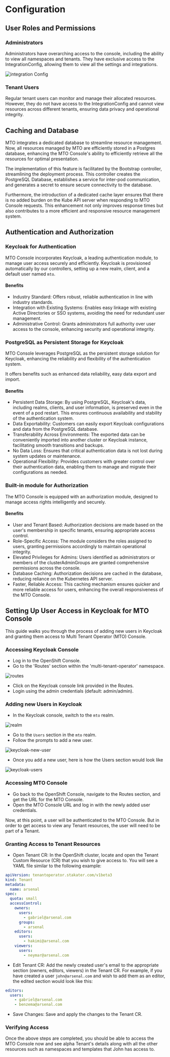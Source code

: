 # Configuration

## User Roles and Permissions

### Administrators

Administrators have overarching access to the console, including the ability to view all namespaces and tenants. They have exclusive access to the IntegrationConfig, allowing them to view all the settings and integrations.

![integration Config](../images/integrationConfig.png)

### Tenant Users

Regular tenant users can monitor and manage their allocated resources. However, they do not have access to the IntegrationConfig and cannot view resources across different tenants, ensuring data privacy and operational integrity.

## Caching and Database

MTO integrates a dedicated database to streamline resource management. Now, all resources managed by MTO are efficiently stored in a Postgres database, enhancing the MTO Console's ability to efficiently retrieve all the resources for optimal presentation.

The implementation of this feature is facilitated by the Bootstrap controller, streamlining the deployment process. This controller creates the PostgreSQL Database, establishes a service for inter-pod communication, and generates a secret to ensure secure connectivity to the database.

Furthermore, the introduction of a dedicated cache layer ensures that there is no added burden on the Kube API server when responding to MTO Console requests. This enhancement not only improves response times but also contributes to a more efficient and responsive resource management system.

## Authentication and Authorization

### Keycloak for Authentication

MTO Console incorporates Keycloak, a leading authentication module, to manage user access securely and efficiently. Keycloak is provisioned automatically by our controllers, setting up a new realm, client, and a default user named `mto`.

#### Benefits

- Industry Standard: Offers robust, reliable authentication in line with industry standards.
- Integration with Existing Systems: Enables easy linkage with existing Active Directories or SSO systems, avoiding the need for redundant user management.
- Administrative Control: Grants administrators full authority over user access to the console, enhancing security and operational integrity.

### PostgreSQL as Persistent Storage for Keycloak

MTO Console leverages PostgreSQL as the persistent storage solution for Keycloak, enhancing the reliability and flexibility of the authentication system.

It offers benefits such as enhanced data reliability, easy data export and import.

#### Benefits

- Persistent Data Storage: By using PostgreSQL, Keycloak's data, including realms, clients, and user information, is preserved even in the event of a pod restart. This ensures continuous availability and stability of the authentication system.
- Data Exportability: Customers can easily export Keycloak configurations and data from the PostgreSQL database.
- Transferability Across Environments: The exported data can be conveniently imported into another cluster or Keycloak instance, facilitating smooth transitions and backups.
- No Data Loss: Ensures that critical authentication data is not lost during system updates or maintenance.
- Operational Flexibility: Provides customers with greater control over their authentication data, enabling them to manage and migrate their configurations as needed.

### Built-in module for Authorization

The MTO Console is equipped with an authorization module, designed to manage access rights intelligently and securely.

#### Benefits

- User and Tenant Based: Authorization decisions are made based on the user's membership in specific tenants, ensuring appropriate access control.
- Role-Specific Access: The module considers the roles assigned to users, granting permissions accordingly to maintain operational integrity.
- Elevated Privileges for Admins: Users identified as administrators or members of the clusterAdminGroups are granted comprehensive permissions across the console.
- Database Caching: Authorization decisions are cached in the database, reducing reliance on the Kubernetes API server.
- Faster, Reliable Access: This caching mechanism ensures quicker and more reliable access for users, enhancing the overall responsiveness of the MTO Console.

## Setting Up User Access in Keycloak for MTO Console

This guide walks you through the process of adding new users in Keycloak and granting them access to Multi Tenant Operator (MTO) Console.

### Accessing Keycloak Console

* Log in to the OpenShift Console.
* Go to the 'Routes' section within the 'multi-tenant-operator' namespace.

![routes](../images/routes.png)

* Click on the Keycloak console link provided in the Routes.
* Login using the admin credentials (default: admin/admin).

### Adding new Users in Keycloak

* In the Keycloak console, switch to the `mto` realm.

![realm](../images/realm.png)

* Go to the `Users` section in the `mto` realm.
* Follow the prompts to add a new user.

![keycloak-new-user](../images/keycloak-new-user.png)

* Once you add a new user, here is how the Users section would look like

![keycloak-users](../images/keycloak-users.png)

### Accessing MTO Console

* Go back to the OpenShift Console, navigate to the Routes section, and get the URL for the MTO Console.
* Open the MTO Console URL and log in with the newly added user credentials.

Now, at this point, a user will be authenticated to the MTO Console. But in order to get access to view any Tenant resources, the user will need to be part of a Tenant.

### Granting Access to Tenant Resources

* Open Tenant CR: In the OpenShift cluster, locate and open the Tenant Custom Resource (CR) that you wish to give access to. You will see a YAML file similar to the following example:

```yaml
apiVersion: tenantoperator.stakater.com/v1beta3
kind: Tenant
metadata:
  name: arsenal
spec:
  quota: small
  accessControl:
    owners:
      users:
        - gabriel@arsenal.com
      groups:
        - arsenal
    editors:
      users:
        - hakimi@arsenal.com
    viewers:
      users:
        - neymar@arsenal.com
```

* Edit Tenant CR: Add the newly created user's email to the appropriate section (owners, editors, viewers) in the Tenant CR. For example, if you have created a user `john@arsenal.com` and wish to add them as an editor, the edited section would look like this:

```yaml
editors:
  users:
    - gabriel@arsenal.com
    - benzema@arsenal.com
```

* Save Changes: Save and apply the changes to the Tenant CR.

### Verifying Access

Once the above steps are completed, you should be able to access the MTO Console now and see alpha Tenant's details along with all the other resources such as namespaces and templates that John has access to.
